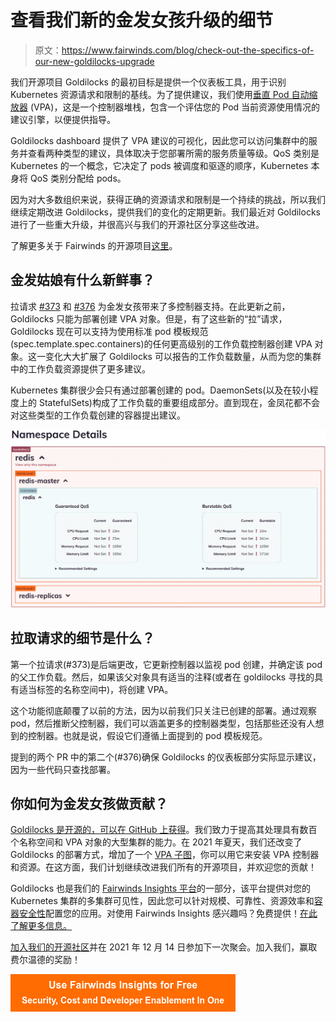 # 查看我们新的金发女孩升级的细节

> 原文：<https://www.fairwinds.com/blog/check-out-the-specifics-of-our-new-goldilocks-upgrade>

 我们开源项目 Goldilocks 的最初目标是提供一个仪表板工具，用于识别 Kubernetes 资源请求和限制的基线。为了提供建议，我们使用[垂直 Pod 自动缩放器](https://github.com/kubernetes/autoscaler/tree/master/vertical-pod-autoscaler) (VPA)，这是一个控制器堆栈，包含一个评估您的 Pod 当前资源使用情况的建议引擎，以便提供指导。

Goldilocks dashboard 提供了 VPA 建议的可视化，因此您可以访问集群中的服务并查看两种类型的建议，具体取决于您部署所需的服务质量等级。QoS 类别是 Kubernetes 的一个概念，它决定了 pods 被调度和驱逐的顺序，Kubernetes 本身将 QoS 类别分配给 pods。

因为对大多数组织来说，获得正确的资源请求和限制是一个持续的挑战，所以我们继续定期改进 Goldilocks，提供我们的变化的定期更新。我们最近对 Goldilocks 进行了一些重大升级，并很高兴与我们的开源社区分享这些改进。

了解更多关于 Fairwinds 的开源项目[这里](https://www.fairwinds.com/open-source-software)。

## 金发姑娘有什么新鲜事？

拉请求 [#373](https://github.com/FairwindsOps/goldilocks/pull/373) 和 [#376](https://github.com/FairwindsOps/goldilocks/pull/376) 为金发女孩带来了多控制器支持。在此更新之前，Goldilocks 只能为部署创建 VPA 对象。但是，有了这些新的“拉”请求，Goldilocks 现在可以支持为使用标准 pod 模板规范(spec.template.spec.containers)的任何更高级别的工作负载控制器创建 VPA 对象。这一变化大大扩展了 Goldilocks 可以报告的工作负载数量，从而为您的集群中的工作负载资源提供了更多建议。

Kubernetes 集群很少会只有通过部署创建的 pod。DaemonSets(以及在较小程度上的 StatefulSets)构成了工作负载的重要组成部分。直到现在，金凤花都不会对这些类型的工作负载创建的容器提出建议。

![image of namespace details - Goldilocks](img/8b05b0d2cae516be83ff3014894a85b8.png)

## 拉取请求的细节是什么？

第一个拉请求(#373)是后端更改，它更新控制器以监视 pod 创建，并确定该 pod 的父工作负载。然后，如果该父对象具有适当的注释(或者在 goldilocks 寻找的具有适当标签的名称空间中)，将创建 VPA。

这个功能彻底颠覆了以前的方法，因为以前我们只关注已创建的部署。通过观察 pod，然后推断父控制器，我们可以涵盖更多的控制器类型，包括那些还没有人想到的控制器。也就是说，假设它们遵循上面提到的 pod 模板规范。

提到的两个 PR 中的第二个(#376)确保 Goldilocks 的仪表板部分实际显示建议，因为一些代码只查找部署。

## 你如何为金发女孩做贡献？

[Goldilocks 是开源的，可以在 GitHub 上获得](https://github.com/FairwindsOps/goldilocks)。我们致力于提高其处理具有数百个名称空间和 VPA 对象的大型集群的能力。在 2021 年夏天，我们还改变了 Goldilocks 的部署方式，增加了一个 [VPA 子图](https://github.com/FairwindsOps/charts/tree/master/stable/vpa)，你可以用它来安装 VPA 控制器和资源。在这方面，我们计划继续改进我们所有的开源项目，并欢迎您的贡献！

Goldilocks 也是我们的 [Fairwinds Insights 平台](https://www.fairwinds.com/insights)的一部分，该平台提供对您的 Kubernetes 集群的多集群可见性，因此您可以针对规模、可靠性、资源效率和[容器安全性](https://www.fairwinds.com/kubernetes-security)配置您的应用。对使用 Fairwinds Insights 感兴趣吗？免费提供！[在此了解更多信息。](/coming-soon)

[加入我们的开源社区](https://www.fairwinds.com/open-source-software-user-group)并在 2021 年 12 月 14 日参加下一次聚会。加入我们，赢取费尔温德的奖励！

[![Use Fairwinds Insights for Free Security, Cost and Developer Enablement In One](img/7c86296320eb01b215d8e2755e9c5b9d.png)](https://cta-redirect.hubspot.com/cta/redirect/2184645/34aa4987-a1f9-438a-a145-d7d82d5c479a)